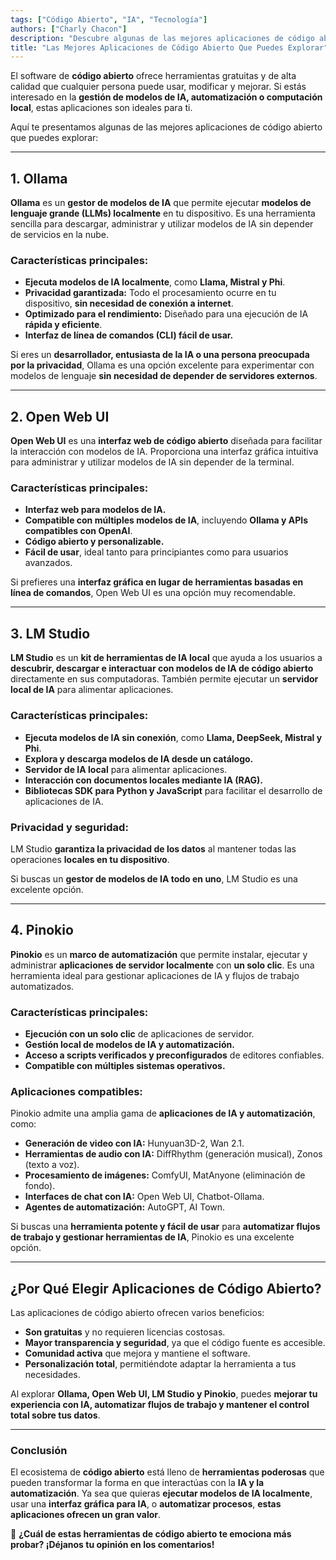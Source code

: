 ```yaml
---
tags: ["Código Abierto", "IA", "Tecnología"]
authors: ["Charly Chacon"]
description: "Descubre algunas de las mejores aplicaciones de código abierto, como Ollama, Open Web UI, LM Studio y Pinokio, diseñadas para la gestión de modelos de IA, automatización y computación local."
title: "Las Mejores Aplicaciones de Código Abierto Que Puedes Explorar"
---
```


El software de **código abierto** ofrece herramientas gratuitas y de alta calidad que cualquier persona puede usar, modificar y mejorar. Si estás interesado en la **gestión de modelos de IA, automatización o computación local**, estas aplicaciones son ideales para ti.

Aquí te presentamos algunas de las mejores aplicaciones de código abierto que puedes explorar:

---

## 1. Ollama

**Ollama** es un **gestor de modelos de IA** que permite ejecutar **modelos de lenguaje grande (LLMs) localmente** en tu dispositivo. Es una herramienta sencilla para descargar, administrar y utilizar modelos de IA sin depender de servicios en la nube.

### Características principales:

- **Ejecuta modelos de IA localmente**, como **Llama, Mistral y Phi**.
- **Privacidad garantizada:** Todo el procesamiento ocurre en tu dispositivo, **sin necesidad de conexión a internet**.
- **Optimizado para el rendimiento:** Diseñado para una ejecución de IA **rápida y eficiente**.
- **Interfaz de línea de comandos (CLI) fácil de usar.**

Si eres un **desarrollador, entusiasta de la IA o una persona preocupada por la privacidad**, Ollama es una opción excelente para experimentar con modelos de lenguaje **sin necesidad de depender de servidores externos**.

---

## 2. Open Web UI

**Open Web UI** es una **interfaz web de código abierto** diseñada para facilitar la interacción con modelos de IA. Proporciona una interfaz gráfica intuitiva para administrar y utilizar modelos de IA sin depender de la terminal.

### Características principales:

- **Interfaz web para modelos de IA.**
- **Compatible con múltiples modelos de IA**, incluyendo **Ollama y APIs compatibles con OpenAI**.
- **Código abierto y personalizable.**
- **Fácil de usar**, ideal tanto para principiantes como para usuarios avanzados.

Si prefieres una **interfaz gráfica en lugar de herramientas basadas en línea de comandos**, Open Web UI es una opción muy recomendable.

---

## 3. LM Studio

**LM Studio** es un **kit de herramientas de IA local** que ayuda a los usuarios a **descubrir, descargar e interactuar con modelos de IA de código abierto** directamente en sus computadoras. También permite ejecutar un **servidor local de IA** para alimentar aplicaciones.

### Características principales:

- **Ejecuta modelos de IA sin conexión**, como **Llama, DeepSeek, Mistral y Phi**.
- **Explora y descarga modelos de IA desde un catálogo.**
- **Servidor de IA local** para alimentar aplicaciones.
- **Interacción con documentos locales mediante IA (RAG).**
- **Bibliotecas SDK para Python y JavaScript** para facilitar el desarrollo de aplicaciones de IA.

### Privacidad y seguridad:

LM Studio **garantiza la privacidad de los datos** al mantener todas las operaciones **locales en tu dispositivo**.

Si buscas un **gestor de modelos de IA todo en uno**, LM Studio es una excelente opción.

---

## 4. Pinokio

**Pinokio** es un **marco de automatización** que permite instalar, ejecutar y administrar **aplicaciones de servidor localmente** con **un solo clic**. Es una herramienta ideal para gestionar aplicaciones de IA y flujos de trabajo automatizados.

### Características principales:

- **Ejecución con un solo clic** de aplicaciones de servidor.
- **Gestión local de modelos de IA y automatización.**
- **Acceso a scripts verificados y preconfigurados** de editores confiables.
- **Compatible con múltiples sistemas operativos.**

### Aplicaciones compatibles:

Pinokio admite una amplia gama de **aplicaciones de IA y automatización**, como:

- **Generación de video con IA:** Hunyuan3D-2, Wan 2.1.
- **Herramientas de audio con IA:** DiffRhythm (generación musical), Zonos (texto a voz).
- **Procesamiento de imágenes:** ComfyUI, MatAnyone (eliminación de fondo).
- **Interfaces de chat con IA:** Open Web UI, Chatbot-Ollama.
- **Agentes de automatización:** AutoGPT, AI Town.

Si buscas una **herramienta potente y fácil de usar** para **automatizar flujos de trabajo y gestionar herramientas de IA**, Pinokio es una excelente opción.

---

## ¿Por Qué Elegir Aplicaciones de Código Abierto?

Las aplicaciones de código abierto ofrecen varios beneficios:

- **Son gratuitas** y no requieren licencias costosas.
- **Mayor transparencia y seguridad**, ya que el código fuente es accesible.
- **Comunidad activa** que mejora y mantiene el software.
- **Personalización total**, permitiéndote adaptar la herramienta a tus necesidades.

Al explorar **Ollama, Open Web UI, LM Studio y Pinokio**, puedes **mejorar tu experiencia con IA, automatizar flujos de trabajo y mantener el control total sobre tus datos**.

---

### Conclusión

El ecosistema de **código abierto** está lleno de **herramientas poderosas** que pueden transformar la forma en que interactúas con la **IA y la automatización**. Ya sea que quieras **ejecutar modelos de IA localmente**, usar una **interfaz gráfica para IA**, o **automatizar procesos**, **estas aplicaciones ofrecen un gran valor**.

🚀 **¿Cuál de estas herramientas de código abierto te emociona más probar? ¡Déjanos tu opinión en los comentarios!**
